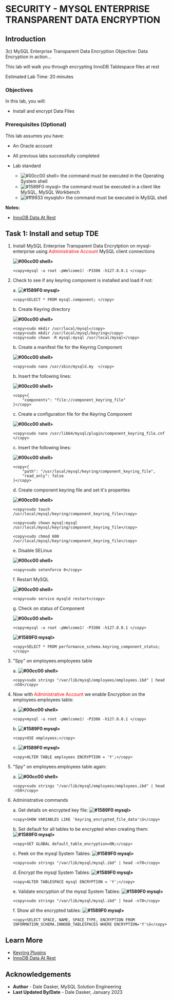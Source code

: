 # SECURITY - MYSQL ENTERPRISE TRANSPARENT DATA ENCRYPTION

## Introduction
3c) MySQL Enterprise Transparent Data Encryption
Objective: Data Encryption in action…

This lab will walk you through encrypting InnoDB Tablespace files at rest

Estimated Lab Time: 20 minutes

### Objectives

In this lab, you will:
* Install and encrypt Data Files

### Prerequisites (Optional)

This lab assumes you have:
* An Oracle account
* All previous labs successfully completed

* Lab standard  
    - ![#00cc00](https://via.placeholder.com/15/00cc00/000000?text=+) shell> the command must be executed in the Operating System shell
    - ![#1589F0](https://via.placeholder.com/15/1589F0/000000?text=+) mysql> the command must be executed in a client like MySQL, MySQL Workbench
    - ![#ff9933](https://via.placeholder.com/15/ff9933/000000?text=+) mysqlsh> the command must be executed in MySQL shell
    

**Notes:**
- [InnoDB Data At Rest](https://dev.mysql.com/doc/refman/8.0/en/innodb-data-encryption.html)


## Task 1: Install and setup TDE  
1.	Install MySQL Enterprise Transparent Data Encrytption on mysql-enterprise using <span style="color:red">Administrative Account</span> MySQL client connections 

    **![#00cc00](https://via.placeholder.com/15/00cc00/000000?text=+) shell>** 
    ```
    <copy>mysql -u root -pWelcome1! -P3306 -h127.0.0.1 </copy>
    ```
2.	Check to see if any keyring component is installed and load if not:

    a. **![#1589F0](https://via.placeholder.com/15/1589F0/000000?text=+) mysql>** 
    ```
    <copy>SELECT * FROM mysql.component; </copy>
    ```

    b. Create Keyring directory 

    **![#00cc00](https://via.placeholder.com/15/00cc00/000000?text=+) shell>**
    ```
    <copy>sudo mkdir /usr/local/mysql</copy>
    <copy>sudo mkdir /usr/local/mysql/keyring</copy>
    <copy>sudo chown -R mysql:mysql /usr/local/mysql</copy>
    ```

    b. Create a manifest file for the Keyring Component 

    **![#00cc00](https://via.placeholder.com/15/00cc00/000000?text=+) shell>**
    ```
    <copy>sudo nano /usr/sbin/mysqld.my  </copy>    
    ```

    b. Insert the following lines: 

    **![#00cc00](https://via.placeholder.com/15/00cc00/000000?text=+) shell>**
    ```
    <copy>{    
        "components": "file://component_keyring_file"
    }</copy>    
    ```

    c. Create a configuration file for the Keyring Component 

    **![#00cc00](https://via.placeholder.com/15/00cc00/000000?text=+) shell>**
    ```
    <copy>sudo nano /usr/lib64/mysql/plugin/component_keyring_file.cnf </copy>    
    ```

    c. Insert the following lines: 

    **![#00cc00](https://via.placeholder.com/15/00cc00/000000?text=+) shell>**
    ```
    <copy>{
        "path": "/usr/local/mysql/keyring/component_keyring_file",
        "read_only": false
    }</copy>    
    ```

    d. Create component keyring file and set it's properties

    **![#00cc00](https://via.placeholder.com/15/00cc00/000000?text=+) shell>**
    ```
    <copy>sudo touch /usr/local/mysql/keyring/component_keyring_file</copy>    
    ```
    ```
    <copy>sudo chown mysql:mysql /usr/local/mysql/keyring/component_keyring_file</copy>    
    ```
    ```
    <copy>sudo chmod 600 /usr/local/mysql/keyring/component_keyring_file</copy>    
    ```

    e. Disable SELinux

    **![#00cc00](https://via.placeholder.com/15/00cc00/000000?text=+) shell>**
    ```
    <copy>sudo setenforce 0</copy>
    ```

    f. Restart MySQL

    **![#00cc00](https://via.placeholder.com/15/00cc00/000000?text=+) shell>**
    ```
    <copy>sudo service mysqld restart</copy>
    ```

    g. Check on status of Component

    **![#00cc00](https://via.placeholder.com/15/00cc00/000000?text=+) shell>** 
    ```
    <copy>mysql -u root -pWelcome1! -P3306 -h127.0.0.1 </copy>
    ```

    **![#1589F0](https://via.placeholder.com/15/1589F0/000000?text=+) mysql>** 
    ```
    <copy>SELECT * FROM performance_schema.keyring_component_status;</copy>
    ```

3.	"Spy" on employees.employees table

    a. **![#00cc00](https://via.placeholder.com/15/00cc00/000000?text=+) shell>**
    ```
    <copy>sudo strings "/var/lib/mysql/employees/employees.ibd" | head -n50</copy>
    ```


4.	Now with <span style="color:red">Administrative Account</span> we enable Encryption on the employees.employees table:

    a.  **![#00cc00](https://via.placeholder.com/15/00cc00/000000?text=+) shell>** 
    ```
    <copy>mysql -u root -pWelcome1! -P3306 -h127.0.0.1 </copy>
    ```

    b. **![#1589F0](https://via.placeholder.com/15/1589F0/000000?text=+) mysql>**
    ```
    <copy>USE employees;</copy>
    ```

    c. **![#1589F0](https://via.placeholder.com/15/1589F0/000000?text=+) mysql>** 
    ```
    <copy>ALTER TABLE employees ENCRYPTION = 'Y';</copy>
    ```


5.	"Spy" on employees.employees table again:

    a. **![#00cc00](https://via.placeholder.com/15/00cc00/000000?text=+) shell>**
    ```
    <copy>sudo strings "/var/lib/mysql/employees/employees.ibd" | head -n50</copy>
    ```


6.	Administrative commands

    a. Get details on encrypted key file:
    **![#1589F0](https://via.placeholder.com/15/1589F0/000000?text=+) mysql>** 
    ```
    <copy>SHOW VARIABLES LIKE 'keyring_encrypted_file_data'\G</copy>
    ```

    b. Set default for all tables to be encrypted when creating them:
    **![#1589F0](https://via.placeholder.com/15/1589F0/000000?text=+) mysql>** 
    ```
    <copy>SET GLOBAL default_table_encryption=ON;</copy>
    ```

    c. Peek on the mysql System Tables:
    **![#1589F0](https://via.placeholder.com/15/1589F0/000000?text=+) mysql>** 
    ```
    <copy>sudo strings "/var/lib/mysql/mysql.ibd" | head -n70</copy>
    ```

    d. Encrypt the mysql System Tables:
    **![#1589F0](https://via.placeholder.com/15/1589F0/000000?text=+) mysql>** 
    ```
    <copy>ALTER TABLESPACE mysql ENCRYPTION = 'Y';</copy>
    ```

    e. Validate encryption of the mysql System Tables:
    **![#1589F0](https://via.placeholder.com/15/1589F0/000000?text=+) mysql>** 
    ```
    <copy>sudo strings "/var/lib/mysql/mysql.ibd" | head -n70</copy>
    ```

    f. Show all the encrypted tables:
    **![#1589F0](https://via.placeholder.com/15/1589F0/000000?text=+) mysql>** 
    ```
    <copy>SELECT SPACE, NAME, SPACE_TYPE, ENCRYPTION FROM INFORMATION_SCHEMA.INNODB_TABLESPACES WHERE ENCRYPTION='Y'\G</copy>
    ```


## Learn More

* [Keyring Plugins](https://dev.mysql.com/doc/refman/8.0/en/keyring.html)
* [InnoDB Data At Rest](https://dev.mysql.com/doc/refman/8.0/en/innodb-data-encryption.html)

## Acknowledgements
* **Author** - Dale Dasker, MySQL Solution Engineering
* **Last Updated By/Date** - Dale Dasker, January 2023
